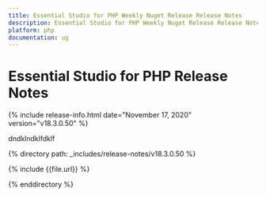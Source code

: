```yaml
---
title: Essential Studio for PHP Weekly Nuget Release Release Notes  
description: Essential Studio for PHP Weekly Nuget Release Release Notes  
platform: php
documentation: ug
---
```


# Essential Studio for PHP  Release Notes  

{% include release-info.html date="November 17, 2020"  version="v18.3.0.50" %} 

dndklndklfdklf


{% directory path: _includes/release-notes/v18.3.0.50 %}

{% include {{file.url}} %}

{% enddirectory %}